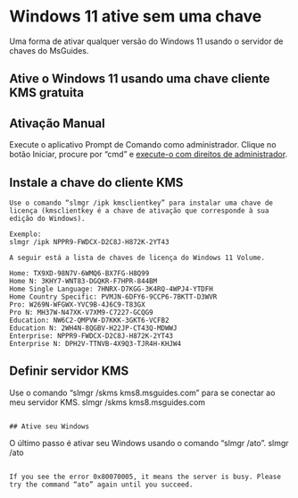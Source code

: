 # Windows 11 ative sem uma chave
Uma forma de ativar qualquer versão do Windows 11 usando o servidor de chaves do MsGuides.
## Ative o  Windows 11 usando uma chave cliente KMS gratuita
## Ativação Manual

Execute o aplicativo Prompt de Comando como administrador.
Clique no botão Iniciar, procure por “cmd” e [execute-o com direitos de administrador](https://msguides.com/open-command-prompt-admin).

## Instale a chave do cliente KMS
```
Use o comando “slmgr /ipk kmsclientkey” para instalar uma chave de licença (kmsclientkey é a chave de ativação que corresponde à sua edição do Windows).

Exemplo: 
slmgr /ipk NPPR9-FWDCX-D2C8J-H872K-2YT43

A seguir está a lista de chaves de licença do Windows 11 Volume.

Home: TX9XD-98N7V-6WMQ6-BX7FG-H8Q99
Home N: 3KHY7-WNT83-DGQKR-F7HPR-844BM
Home Single Language: 7HNRX-D7KGG-3K4RQ-4WPJ4-YTDFH
Home Country Specific: PVMJN-6DFY6-9CCP6-7BKTT-D3WVR
Pro: W269N-WFGWX-YVC9B-4J6C9-T83GX
Pro N: MH37W-N47XK-V7XM9-C7227-GCQG9
Education: NW6C2-QMPVW-D7KKK-3GKT6-VCFB2
Education N: 2WH4N-8QGBV-H22JP-CT43Q-MDWWJ
Enterprise: NPPR9-FWDCX-D2C8J-H872K-2YT43
Enterprise N: DPH2V-TTNVB-4X9Q3-TJR4H-KHJW4
```

## Definir servidor KMS
Use o comando “slmgr /skms kms8.msguides.com” para se conectar ao meu servidor KMS.
slmgr /skms kms8.msguides.com
```

## Ative seu Windows
```
O último passo é ativar seu Windows usando o comando “slmgr /ato”.
slmgr /ato
```

If you see the error 0x80070005, it means the server is busy. Please try the command “ato” again until you succeed.

